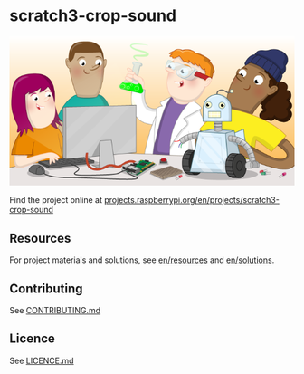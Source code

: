 # scratch3-crop-sound

![scratch3-crop-sound](banner.png)

Find the project online at [projects.raspberrypi.org/en/projects/scratch3-crop-sound](https://projects.raspberrypi.org/en/projects/scratch3-crop-sound)

## Resources
For project materials and solutions, see [en/resources](https://github.com/raspberrypilearning/scratch3-crop-sound/tree/master/en/resources) and [en/solutions](https://github.com/raspberrypilearning/scratch3-crop-sound/tree/master/en/solutions).

## Contributing
See [CONTRIBUTING.md](CONTRIBUTING.md)

## Licence
 See [LICENCE.md](LICENCE.md)